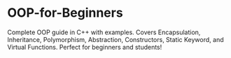 # OOP-for-Beginners
Complete OOP guide in C++ with examples. Covers Encapsulation, Inheritance, Polymorphism, Abstraction, Constructors, Static Keyword, and Virtual Functions. Perfect for beginners and students!
